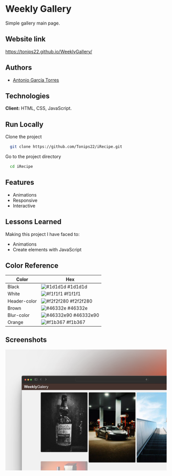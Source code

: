 
# Weekly Gallery

Simple gallery main page. 


## Website link
https://tonips22.github.io/WeeklyGallery/

## Authors

- [Antonio García Torres](https://www.github.com/Tonips22)


## Technologies

**Client:** HTML, CSS, JavaScript.


## Run Locally

Clone the project

```bash
  git clone https://github.com/Tonips22/iRecipe.git
```

Go to the project directory

```bash
  cd iRecipe
```


## Features

- Animations
- Responsive
- Interactive


## Lessons Learned

Making this project I have faced to:
- Animations
- Create elements with JavaScript


## Color Reference

| Color             | Hex                                                                |
| ----------------- | ------------------------------------------------------------------ |
| Black | ![#1d1d1d](https://via.placeholder.com/10/1d1d1d?text=+) #1d1d1d |
| White | ![#f1f1f1](https://via.placeholder.com/10/f1f1f1?text=+) #f1f1f1 |
| Header-color | ![#f2f2f280](https://via.placeholder.com/10/f2f2f280?text=+) #f2f2f280 |
| Brown | ![#46332e](https://via.placeholder.com/10/46332e?text=+) #46332e |
| Blur-color | ![#46332e90](https://via.placeholder.com/10/46332e90?text=+) #46332e90 |
| Orange | ![#f1b367](https://via.placeholder.com/10/f1b367?text=+) #f1b367 |


## Screenshots

![WeeklyGallery-Screenshot](/img/sreenshot.png)